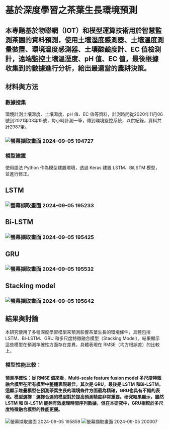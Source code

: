 # 基於深度學習之茶葉生長環境預測
## 本專題基於物聯網（IOT）和模型運算技術用於智慧監測茶園的資料預測，使用土壤溼度感測器、土壤溫度測量裝置、環境溫度感測器、土壤酸鹼度計、EC 值檢測計，遠端監控土壤溫溼度、pH 值、EC 值，最後根據收集到的數據進行分析，給出最適當的農耕決策。
## 材料與方法
### 數據搜集
環境計測土壤溫度、土壤濕度、pH 值、EC 值等資料，計測時間從2020年11月06號到2021年03年15號，每小時計測一筆，傳到環境監控系統，以供紀錄，資料共計2987筆。
### ![螢幕擷取畫面 2024-09-05 194727](https://github.com/user-attachments/assets/02b14a6d-7d21-46e1-a7c0-4c62da6de008)
### 模型建置
使用語法 Python 作為模型建置環境，透過 Keras 建置 LSTM、BiLSTM 模型，並進行修正。
## LSTM
### ![螢幕擷取畫面 2024-09-05 195233](https://github.com/user-attachments/assets/b6000951-2a51-4a84-a1e6-34ed7aead4e6)
## Bi-LSTM
### ![螢幕擷取畫面 2024-09-05 195425](https://github.com/user-attachments/assets/9d0e27f0-87c2-4137-a7f1-b6f06363dfad)
## GRU
### ![螢幕擷取畫面 2024-09-05 195532](https://github.com/user-attachments/assets/55a344b2-d4ef-435a-8af6-888cd5869d9f)
## Stacking model
### ![螢幕擷取畫面 2024-09-05 195642](https://github.com/user-attachments/assets/8adc0d85-021e-421d-94f9-7debbd9e8af7)
## 結果與討論
本研究使用了多種深度學習模型來預測影響茶葉生長的環境條件，具體包括LSTM、Bi-LSTM、GRU 和多尺度特徵融合模型（Stacking Model）。結果顯示這些模型在預測準確性方面存在差異，具體表現在 RMSE（均方根誤差）的比較上。
### 模型性能比較：
#### 預測準確性：從 RMSE 值來看，Multi-scale feature fusion model 多尺度特徵融合模型在所有模型中整體表現最佳，其次是 GRU，最後是 LSTM 和Bi-LSTM。這顯示堆疊模型在預測茶葉生長的環境條件方面最為精確，GRU也具有不錯的表現。模型選擇：選擇合適的模型對於提高預測精度非常重要。研究結果顯示，雖然 LSTM 和 Bi-LSTM 能夠有效處理時間序列數據，但在本研究中，GRU相較於多尺度特徵融合模型的性能更優。
![螢幕擷取畫面 2024-09-05 195859](https://github.com/user-attachments/assets/984c7bc3-2ad6-48a6-b3b8-9c28d5a44d41)
![螢幕擷取畫面 2024-09-05 200007](https://github.com/user-attachments/assets/0f441953-8f8e-49d8-8083-79611bb292a7)

